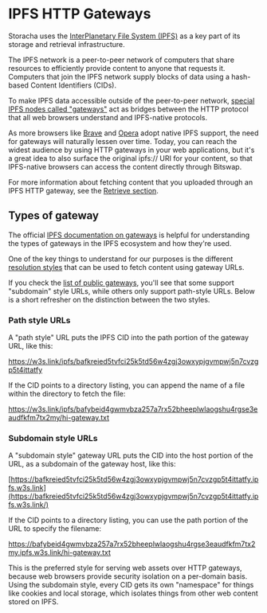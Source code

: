 # IPFS HTTP Gateways

Storacha uses the [InterPlanetary File System (IPFS)](https://ipfs.io/) as a key part of its storage and retrieval infrastructure.

The IPFS network is a peer-to-peer network of computers that share resources to efficiently provide content to anyone that requests it. Computers that join the IPFS network supply blocks of data using a hash-based Content Identifiers (CIDs).

To make IPFS data accessible outside of the peer-to-peer network, [special IPFS nodes called "gateways"](https://docs.ipfs.io/concepts/ipfs-gateway/) act as bridges between the HTTP protocol that all web browsers understand and IPFS-native protocols.

As more browsers like [Brave](https://brave.com/ipfs-support/) and [Opera](https://blogs.opera.com/tips-and-tricks/2021/02/opera-crypto-files-for-keeps-ipfs-unstoppable-domains/) adopt native IPFS support, the need for gateways will naturally lessen over time. Today, you can reach the widest audience by using HTTP gateways in your web applications, but it's a great idea to also surface the original ipfs:// URI for your content, so that IPFS-native browsers can access the content directly through Bitswap.

For more information about fetching content that you uploaded through an IPFS HTTP gateway, see the [Retrieve section](/docs/how-to/retrieve).

## Types of gateway

The official [IPFS documentation on gateways](https://docs.ipfs.io/concepts/ipfs-gateway/) is helpful for understanding the types of gateways in the IPFS ecosystem and how they're used.

One of the key things to understand for our purposes is the different [resolution styles](https://docs.ipfs.io/concepts/ipfs-gateway/#resolution-style) that can be used to fetch content using gateway URLs.

If you check the [list of public gateways](https://ipfs.github.io/public-gateway-checker/), you'll see that some support "subdomain" style URLs, while others only support path-style URLs. Below is a short refresher on the distinction between the two styles.

### Path style URLs

A "path style" URL puts the IPFS CID into the path portion of the gateway URL, like this:

<https://w3s.link/ipfs/bafkreied5tvfci25k5td56w4zgj3owxypjgvmpwj5n7cvzgp5t4ittatfy>

If the CID points to a directory listing, you can append the name of a file within the directory to fetch the file:

<https://w3s.link/ipfs/bafybeid4gwmvbza257a7rx52bheeplwlaogshu4rgse3eaudfkfm7tx2my/hi-gateway.txt>

### Subdomain style URLs

A "subdomain style" gateway URL puts the CID into the host portion of the URL, as a subdomain of the gateway host, like this:

[https://bafkreied5tvfci25k5td56w4zgj3owxypjgvmpwj5n7cvzgp5t4ittatfy.ipfs.w3s.link](https://bafkreied5tvfci25k5td56w4zgj3owxypjgvmpwj5n7cvzgp5t4ittatfy.ipfs.w3s.link/)

If the CID points to a directory listing, you can use the path portion of the URL to specify the filename:

https://bafybeid4gwmvbza257a7rx52bheeplwlaogshu4rgse3eaudfkfm7tx2my.ipfs.w3s.link/hi-gateway.txt

This is the preferred style for serving web assets over HTTP gateways, because web browsers provide security isolation on a per-domain basis. Using the subdomain style, every CID gets its own "namespace" for things like cookies and local storage, which isolates things from other web content stored on IPFS.
